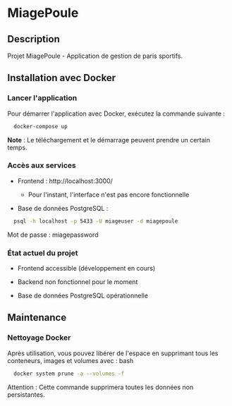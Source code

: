 # MiagePoule
## Description

Projet MiagePoule - Application de gestion de paris sportifs.
## Installation avec Docker
### Lancer l'application

Pour démarrer l'application avec Docker, exécutez la commande suivante :

```bash
  docker-compose up
```
**Note** : Le téléchargement et le démarrage peuvent prendre un certain temps.
### Accès aux services

- Frontend : http://localhost:3000/
    - Pour l'instant, l'interface n'est pas encore fonctionnelle

- Base de données PostgreSQL :
```bash
  psql -h localhost -p 5433 -U miageuser -d miagepoule
```
Mot de passe : miagepassword

### État actuel du projet

- Frontend accessible (développement en cours)

- Backend non fonctionnel pour le moment

- Base de données PostgreSQL opérationnelle

## Maintenance
### Nettoyage Docker

Après utilisation, vous pouvez libérer de l'espace en supprimant tous les conteneurs, images et volumes avec :
bash

```bash
  docker system prune -a --volumes -f
```

Attention : Cette commande supprimera toutes les données non persistantes.